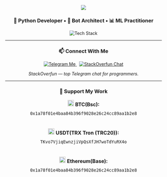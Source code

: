 <p align="center">
  <img src="https://readme-typing-svg.demolab.com?font=Fira+Code&size=24&duration=4000&pause=1000&color=CCCCCC&center=true&vCenter=true&width=600&lines=Wake+up,+Neo...;The+Matrix+has+you.;Follow+the+white+rabbit...;Knock+knock,+Neo." />
</p>

<h3 align="center">
  🧠 Python Developer • 🤖 Bot Architect • 📊 ML Practitioner
</h3>

<p align="center">
  <img src="https://skillicons.dev/icons?i=python,linux,git,fastapi,tensorflow,pytorch&perline=6" alt="Tech Stack" />
</p>

<hr>

<h3 align="center">📫 Connect With Me</h3>

<p align="center">
  <a href="https://t.me/cobralicious" target="_blank">
    <img alt="Telegram Me" src="https://img.shields.io/badge/@cobralicious-2CA5E0?style=for-the-badge&logo=telegram&logoColor=white" />
  </a>
  &nbsp;
  <a href="https://t.me/StackOverfunChat" target="_blank">
    <img alt="StackOverfun Chat" src="https://img.shields.io/badge/Join-StackOverfun_Chat-0088cc?style=for-the-badge&logo=telegram&logoColor=white" />
  </a>
</p>

<p align="center"><i>StackOverfun — top Telegram chat for programmers.</i></p>

<hr>

<h3 align="center">💎 Support My Work</h3>

<p align="center" style="font-size:16px; line-height: 2;">
  <img src="https://s2.coinmarketcap.com/static/img/coins/64x64/1.png" width="20" /> <strong>BTC(Bsc):</strong><br />
  <code>0x1a78f01e4baa84b396f9028e26c24cc89aa1b2e8</code><br /><br />
  <img src="https://s2.coinmarketcap.com/static/img/coins/64x64/825.png" width="20" /> <strong>USDT(TRX Tron (TRC20)):</strong><br />
  <code>TKvo7VjiqEwnzjiVpQsXfJH7woTdYuRX4o</code><br /><br />
  <img src="https://s2.coinmarketcap.com/static/img/coins/64x64/1027.png" width="20" /> <strong>Ethereum(Base):</strong><br />
  <code>0x1a78f01e4baa84b396f9028e26c24cc89aa1b2e8</code>
</p>
